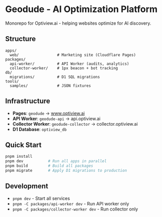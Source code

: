 # Geodude - AI Optimization Platform

Monorepo for Optiview.ai - helping websites optimize for AI discovery.

## Structure

```
apps/
  web/                 # Marketing site (Cloudflare Pages)
packages/
  api-worker/          # API Worker (audits, analytics)
  collector-worker/    # 1px beacon + bot tracking
db/
  migrations/          # D1 SQL migrations
tools/
  samples/             # JSON fixtures
```

## Infrastructure

- **Pages**: `geodude` → www.optiview.ai
- **API Worker**: `geodude-api` → api.optiview.ai
- **Collector Worker**: `geodude-collector` → collector.optiview.ai
- **D1 Database**: `optiview_db`

## Quick Start

```bash
pnpm install
pnpm dev           # Run all apps in parallel
pnpm build         # Build all packages
pnpm migrate       # Apply D1 migrations to production
```

## Development

- `pnpm dev` - Start all services
- `pnpm -C packages/api-worker dev` - Run API worker only
- `pnpm -C packages/collector-worker dev` - Run collector only
